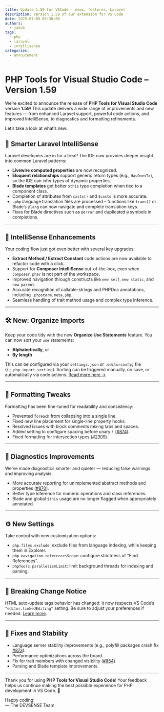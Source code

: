 ```yaml
---
title: Update 1.59 for VSCode - news, features, Laravel
description: Version 1.59 of our extension for VS Code
date: 2025-07-09 07:30:09
authors:
  - jakub
tags:
  - php
  - laravel
  - intellisense
categories:
  - annoucement
---
```


# PHP Tools for Visual Studio Code – Version 1.59

We’re excited to announce the release of **PHP Tools for Visual Studio Code** version **1.59**! This update delivers a wide range of improvements and new features — from enhanced Laravel support, powerful code actions, and improved IntelliSense, to diagnostics and formatting refinements.

Let’s take a look at what’s new:

<!-- more -->

## 🧠 Smarter Laravel IntelliSense

Laravel developers are in for a treat! The IDE now provides deeper insight into common Laravel patterns:

- **Livewire computed properties** are now recognized.
- **Eloquent relationships** support generic return types (e.g., `HasOne<T>`), so the IDE can infer types of dynamic properties.
- **Blade templates** get better `$this` type completion when tied to a component class.
- Completion of attributes from `casts()` and `$casts` is more accurate.
- `.php` language translation files are processed – functions like `trans()` or Blade’s `@lang` can now navigate and complete translation keys.
- Fixes for Blade directives such as `@error` and duplicated `@` symbols in completions.

---

## 🧠 IntelliSense Enhancements

Your coding flow just got even better with several key upgrades:

- **Extract Method / Extract Constant** code actions are now available to refactor code with a click.
- Support for **Composer IntelliSense** out-of-the-box, even when `composer.phar` is not part of the workspace.
- Improved navigation through constructs like `new self`, `new static`, and `new parent`.
- Accurate recognition of callable-strings and PHPDoc annotations, including `.phpstorm.meta.php`.
- Seamless handling of trait method usage and complex type inference.

---

## 🛠️ New: Organize Imports

Keep your code tidy with the new **Organize Use Statements** feature. You can now sort your `use` statements:

- **Alphabetically**, or
- **By length**

This can be configured via your `settings.json` or `.editorconfig` file (`ij_php_import_sorting`). Sorting can be triggered manually, on save, or automatically via code actions. [Read more here →](https://docs.devsense.com/vscode/code%20actions/organize-uses/)

---

## 🔧 Formatting Tweaks

Formatting has been fine-tuned for readability and consistency:

- Prevented `foreach` from collapsing into a single line.
- Fixed new line placement for single-line property hooks.
- Resolved issues with block comments mixing tabs and spaces.
- Added setting to configure spacing before unary `!` ([#874](https://github.com/DEVSENSE/phptools-docs/issues/874)).
- Fixed formatting for intersection types ([#2309](https://community.devsense.com/d/2309)).

---

## 🧪 Diagnostics Improvements

We've made diagnostics smarter and quieter — reducing false warnings and improving analysis:

- More accurate reporting for unimplemented abstract methods and properties ([#870](https://github.com/DEVSENSE/phptools-docs/issues/870)).
- Better type inference for numeric operations and class references.
- Blade and global `$this` usage are no longer flagged when appropriately annotated.

---

## ⚙️ New Settings

Take control with new customization options:

- `php.files.exclude`: exclude files from language indexing, while keeping them in Explorer.
- `php.navigation.referencesScope`: configure strictness of "Find References".
- `phpTools.parallelismLimit`: limit background threads for indexing and parsing.

---

## 🚨 Breaking Change Notice

HTML auto-update tags behavior has changed: it now respects VS Code’s `"editor.linkedEditing"` setting. Be sure to adjust your preferences if needed. [Learn more](https://code.visualstudio.com/docs/languages/html#_auto-update-tags).

---

## 🐛 Fixes and Stability

- Language server stability improvements (e.g., polyfill packages crash fix [#873](https://github.com/DEVSENSE/phptools-docs/issues/873)).
- Performance optimizations across the board.
- Fix for trait members with changed visibility ([#854](https://github.com/DEVSENSE/phptools-docs/issues/854)).
- Parsing and Blade template improvements.

---

Thank you for using **PHP Tools for Visual Studio Code**! Your feedback helps us continue making the best possible experience for PHP development in VS Code. 🚀

Happy coding!  
— The DEVSENSE Team
